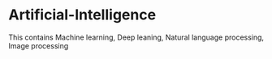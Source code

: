 # Artificial-Intelligence
This contains Machine learning, Deep leaning, Natural language processing, Image processing
